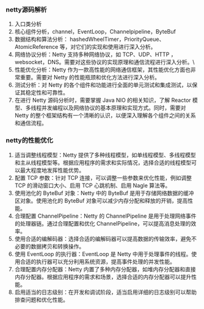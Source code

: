 ### netty源码解析
1. 入口类分析
2. 核心组件分析，channel，EventLoop，Channelpipeline，ByteBuf
3. 数据结构和算法分析： hashedWheelTimer，PriorityQueue、AtomicReference 等，对它们的实现和使用进行深入分析。
4. 网络协议分析：Netty 支持多种网络协议，如 TCP、UDP、HTTP ，websocket，DNS。需要对这些协议的实现原理和通信流程进行深入分析。\
5. 性能优化分析：Netty 作为一款高性能的网络通信框架，其性能优化方面也非常重要。需要对 Netty 的性能瓶颈和优化方法进行深入分析。
6. 测试分析：对 Netty 的各个组件和功能进行全面的单元测试和集成测试，以保证其稳定性和可靠性。
7. 在进行 Netty 源码分析时，需要掌握 Java NIO 的相关知识，了解 Reactor 模型、多线程并发编程以及网络协议的基本原理和实现方式。同时，需要对 Netty 的整个框架结构有一个清晰的认识，以便深入理解各个组件之间的关系和通信流程。

### netty的性能优化
1. 适当调整线程模型：Netty 提供了多种线程模型，如单线程模型、多线程模型和主从线程模型等。根据应用程序的需求和实际情况，选择合适的线程模型可以最大程度地发挥性能优势。
2. 配置 TCP 参数：针对 TCP 连接，可以调整一些参数来优化性能，例如调整 TCP 的滑动窗口大小、启用 TCP 心跳机制、启用 Nagle 算法等。
3. 使用池化的 ByteBuf 对象：Netty 中的 ByteBuf 是用于存储网络数据的缓冲区对象。使用池化的 ByteBuf 对象可以减少内存分配和释放的开销，提高性能。
4. 合理配置 ChannelPipeline：Netty 的 ChannelPipeline 是用于处理网络事件的处理器链。通过合理配置和优化 ChannelPipeline，可以提高消息处理的效率。
5. 使用合适的编解码器：选择合适的编解码器可以提高数据的传输效率，避免不必要的数据拷贝和转换操作。
6. 使用 EventLoop 的执行器：EventLoop 是 Netty 中用于处理事件的线程。使用合适的执行器可以充分利用系统资源，提高事件处理的并发性能。
7. 合理配置内存分配器：Netty 内置了多种内存分配器，如堆内存分配器和直接内存分配器。根据应用程序的需求和场景，选择合适的内存分配器可以提升性能。
8. 启用适当的日志级别：在开发和调试阶段，适当启用详细的日志级别可以帮助排查问题和优化性能。
